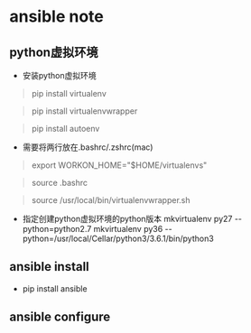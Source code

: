 # ansible note

## python虚拟环境

- 安装python虚拟环境

> pip install virtualenv

> pip install virtualenvwrapper

> pip install autoenv

- 需要将两行放在.bashrc/.zshrc(mac)

> export WORKON_HOME="$HOME/virtualenvs"

> source  .bashrc

> source /usr/local/bin/virtualenvwrapper.sh

- 指定创建python虚拟环境的python版本
mkvirtualenv py27 --python=python2.7
mkvirtualenv py36  --python=/usr/local/Cellar/python3/3.6.1/bin/python3


## ansible install
-  pip install ansible


## ansible configure



## 